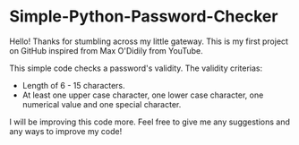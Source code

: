 # Simple-Python-Password-Checker

Hello! Thanks for stumbling across my little gateway. This is my first project on GitHub inspired from Max O'Didily from YouTube. 

This simple code checks a password's validity. The validity criterias:
  - Length of 6 - 15 characters.
  - At least one upper case character, one lower case character, one numerical value and one special character.

I will be improving this code more. Feel free to give me any suggestions and any ways to improve my code! 
